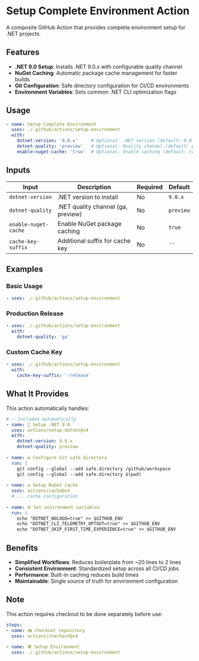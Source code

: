 # Setup Complete Environment Action

A composite GitHub Action that provides complete environment setup for .NET projects.

## Features

- **.NET 9.0 Setup**: Installs .NET 9.0.x with configurable quality channel
- **NuGet Caching**: Automatic package cache management for faster builds
- **Git Configuration**: Safe directory configuration for CI/CD environments
- **Environment Variables**: Sets common .NET CLI optimization flags

## Usage

```yaml
- name: Setup Complete Environment
  uses: ./.github/actions/setup-environment
  with:
    dotnet-version: '9.0.x'     # Optional: .NET version (default: 9.0.x)
    dotnet-quality: 'preview'   # Optional: Quality channel (default: preview)
    enable-nuget-cache: 'true'  # Optional: Enable caching (default: true)
```

## Inputs

| Input | Description | Required | Default |
|-------|-------------|----------|---------|
| `dotnet-version` | .NET version to install | No | `9.0.x` |
| `dotnet-quality` | .NET quality channel (ga, preview) | No | `preview` |
| `enable-nuget-cache` | Enable NuGet package caching | No | `true` |
| `cache-key-suffix` | Additional suffix for cache key | No | `''` |

## Examples

### Basic Usage
```yaml
- uses: ./.github/actions/setup-environment
```

### Production Release
```yaml
- uses: ./.github/actions/setup-environment
  with:
    dotnet-quality: 'ga'
```

### Custom Cache Key
```yaml
- uses: ./.github/actions/setup-environment
  with:
    cache-key-suffix: '-release'
```

## What It Provides

This action automatically handles:

```yaml
# ✅ Included automatically
- name: 🔧 Setup .NET 9.0
  uses: actions/setup-dotnet@v4
  with:
    dotnet-version: 9.0.x
    dotnet-quality: preview
    
- name: ⚙️ Configure Git safe.directory
  run: |
    git config --global --add safe.directory /github/workspace
    git config --global --add safe.directory $(pwd)
    
- name: ♻️ Setup NuGet cache
  uses: actions/cache@v4
  # ... cache configuration
  
- name: 🌐 Set environment variables
  run: |
    echo "DOTNET_NOLOGO=true" >> $GITHUB_ENV
    echo "DOTNET_CLI_TELEMETRY_OPTOUT=true" >> $GITHUB_ENV
    echo "DOTNET_SKIP_FIRST_TIME_EXPERIENCE=true" >> $GITHUB_ENV
```

## Benefits

- **Simplified Workflows**: Reduces boilerplate from ~20 lines to 2 lines
- **Consistent Environment**: Standardized setup across all CI/CD jobs
- **Performance**: Built-in caching reduces build times
- **Maintainable**: Single source of truth for environment configuration

## Note

This action requires checkout to be done separately before use:

```yaml
steps:
- name: 📥 Checkout repository
  uses: actions/checkout@v4
  
- name: 🛠️ Setup Environment
  uses: ./.github/actions/setup-environment
```